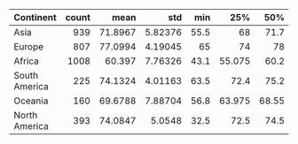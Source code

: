 | Continent     |   count |    mean |     std |   min |    25% |   50% |   75% |   max |
|:--------------|--------:|--------:|--------:|------:|-------:|------:|------:|------:|
| Asia          |     939 | 71.8967 | 5.82376 |  55.5 | 68     | 71.7  |  75.7 |  84.8 |
| Europe        |     807 | 77.0994 | 4.19045 |  65   | 74     | 78    |  80.7 |  84   |
| Africa        |    1008 | 60.397  | 7.76326 |  43.1 | 55.075 | 60.2  |  65.1 |  77.5 |
| South America |     225 | 74.1324 | 4.01163 |  63.5 | 72.4   | 75.2  |  76.5 |  80.1 |
| Oceania       |     160 | 69.6788 | 7.88704 |  56.8 | 63.975 | 68.55 |  78.1 |  83   |
| North America |     393 | 74.0847 | 5.0548  |  32.5 | 72.5   | 74.5  |  77.2 |  82.4 |